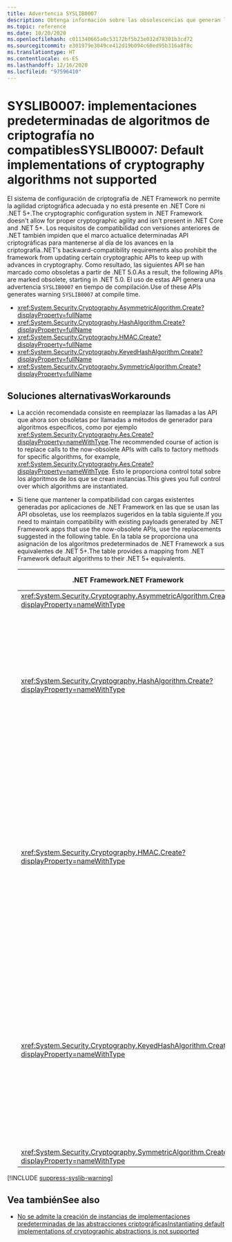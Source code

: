 ```yaml
---
title: Advertencia SYSLIB0007
description: Obtenga información sobre las obsolescencias que generan la advertencia en tiempo de compilación SYSLIB0007.
ms.topic: reference
ms.date: 10/20/2020
ms.openlocfilehash: c011340665a0c53172bf5b23e032d78301b3cd72
ms.sourcegitcommit: e301979e3049ce412d19b094c60ed95b316a8f8c
ms.translationtype: HT
ms.contentlocale: es-ES
ms.lasthandoff: 12/16/2020
ms.locfileid: "97596410"
---
```

# <a name="syslib0007-default-implementations-of-cryptography-algorithms-not-supported"></a><span data-ttu-id="0a2e6-103">SYSLIB0007: implementaciones predeterminadas de algoritmos de criptografía no compatibles</span><span class="sxs-lookup"><span data-stu-id="0a2e6-103">SYSLIB0007: Default implementations of cryptography algorithms not supported</span></span>

<span data-ttu-id="0a2e6-104">El sistema de configuración de criptografía de .NET Framework no permite la agilidad criptográfica adecuada y no está presente en .NET Core ni .NET 5+.</span><span class="sxs-lookup"><span data-stu-id="0a2e6-104">The cryptographic configuration system in .NET Framework doesn't allow for proper cryptographic agility and isn't present in .NET Core and .NET 5+.</span></span> <span data-ttu-id="0a2e6-105">Los requisitos de compatibilidad con versiones anteriores de .NET también impiden que el marco actualice determinadas API criptográficas para mantenerse al día de los avances en la criptografía.</span><span class="sxs-lookup"><span data-stu-id="0a2e6-105">.NET's backward-compatibility requirements also prohibit the framework from updating certain cryptographic APIs to keep up with advances in cryptography.</span></span> <span data-ttu-id="0a2e6-106">Como resultado, las siguientes API se han marcado como obsoletas a partir de .NET 5.0.</span><span class="sxs-lookup"><span data-stu-id="0a2e6-106">As a result, the following APIs are marked obsolete, starting in .NET 5.0.</span></span> <span data-ttu-id="0a2e6-107">El uso de estas API genera una advertencia `SYSLIB0007` en tiempo de compilación.</span><span class="sxs-lookup"><span data-stu-id="0a2e6-107">Use of these APIs generates warning `SYSLIB0007` at compile time.</span></span>

- <xref:System.Security.Cryptography.AsymmetricAlgorithm.Create?displayProperty=fullName>
- <xref:System.Security.Cryptography.HashAlgorithm.Create?displayProperty=fullName>
- <xref:System.Security.Cryptography.HMAC.Create?displayProperty=fullName>
- <xref:System.Security.Cryptography.KeyedHashAlgorithm.Create?displayProperty=fullName>
- <xref:System.Security.Cryptography.SymmetricAlgorithm.Create?displayProperty=fullName>

## <a name="workarounds"></a><span data-ttu-id="0a2e6-108">Soluciones alternativas</span><span class="sxs-lookup"><span data-stu-id="0a2e6-108">Workarounds</span></span>

- <span data-ttu-id="0a2e6-109">La acción recomendada consiste en reemplazar las llamadas a las API que ahora son obsoletas por llamadas a métodos de generador para algoritmos específicos, como por ejemplo <xref:System.Security.Cryptography.Aes.Create?displayProperty=nameWithType>.</span><span class="sxs-lookup"><span data-stu-id="0a2e6-109">The recommended course of action is to replace calls to the now-obsolete APIs with calls to factory methods for specific algorithms, for example, <xref:System.Security.Cryptography.Aes.Create?displayProperty=nameWithType>.</span></span> <span data-ttu-id="0a2e6-110">Esto le proporciona control total sobre los algoritmos de los que se crean instancias.</span><span class="sxs-lookup"><span data-stu-id="0a2e6-110">This gives you full control over which algorithms are instantiated.</span></span>

- <span data-ttu-id="0a2e6-111">Si tiene que mantener la compatibilidad con cargas existentes generadas por aplicaciones de .NET Framework en las que se usan las API obsoletas, use los reemplazos sugeridos en la tabla siguiente.</span><span class="sxs-lookup"><span data-stu-id="0a2e6-111">If you need to maintain compatibility with existing payloads generated by .NET Framework apps that use the now-obsolete APIs, use the replacements suggested in the following table.</span></span> <span data-ttu-id="0a2e6-112">En la tabla se proporciona una asignación de los algoritmos predeterminados de .NET Framework a sus equivalentes de .NET 5+.</span><span class="sxs-lookup"><span data-stu-id="0a2e6-112">The table provides a mapping from .NET Framework default algorithms to their .NET 5+ equivalents.</span></span>

  | <span data-ttu-id="0a2e6-113">.NET Framework</span><span class="sxs-lookup"><span data-stu-id="0a2e6-113">.NET Framework</span></span> | <span data-ttu-id="0a2e6-114">Reemplazo compatible con .NET Core / .NET 5.0+</span><span class="sxs-lookup"><span data-stu-id="0a2e6-114">.NET Core / .NET 5.0+ compatible replacement</span></span> | <span data-ttu-id="0a2e6-115">Comentarios</span><span class="sxs-lookup"><span data-stu-id="0a2e6-115">Remarks</span></span> |
  | - | - | - |
  | <xref:System.Security.Cryptography.AsymmetricAlgorithm.Create?displayProperty=nameWithType> | <xref:System.Security.Cryptography.RSA.Create?displayProperty=nameWithType> | |
  | <xref:System.Security.Cryptography.HashAlgorithm.Create?displayProperty=nameWithType> | <xref:System.Security.Cryptography.SHA1.Create?displayProperty=nameWithType> | <span data-ttu-id="0a2e6-116">El algoritmo SHA-1 se considera interrumpido.</span><span class="sxs-lookup"><span data-stu-id="0a2e6-116">The SHA-1 algorithm is considered broken.</span></span> <span data-ttu-id="0a2e6-117">Considere la posibilidad de usar un algoritmo más seguro si es posible.</span><span class="sxs-lookup"><span data-stu-id="0a2e6-117">Consider using a stronger algorithm if possible.</span></span> <span data-ttu-id="0a2e6-118">Consulte con el asesor de seguridad para obtener más información.</span><span class="sxs-lookup"><span data-stu-id="0a2e6-118">Consult your security advisor for further guidance.</span></span> |
  | <xref:System.Security.Cryptography.HMAC.Create?displayProperty=nameWithType> | <xref:System.Security.Cryptography.HMACSHA1.%23ctor> | <span data-ttu-id="0a2e6-119">El algoritmo HMACSHA1 no se recomienda para la mayoría de las aplicaciones modernas.</span><span class="sxs-lookup"><span data-stu-id="0a2e6-119">The HMACSHA1 algorithm is discouraged for most modern applications.</span></span> <span data-ttu-id="0a2e6-120">Considere la posibilidad de usar un algoritmo más seguro si es posible.</span><span class="sxs-lookup"><span data-stu-id="0a2e6-120">Consider using a stronger algorithm if possible.</span></span> <span data-ttu-id="0a2e6-121">Consulte con el asesor de seguridad para obtener más información.</span><span class="sxs-lookup"><span data-stu-id="0a2e6-121">Consult your security advisor for further guidance.</span></span> |
  | <xref:System.Security.Cryptography.KeyedHashAlgorithm.Create?displayProperty=nameWithType> | <xref:System.Security.Cryptography.HMACSHA1.%23ctor> | <span data-ttu-id="0a2e6-122">El algoritmo HMACSHA1 no se recomienda para la mayoría de las aplicaciones modernas.</span><span class="sxs-lookup"><span data-stu-id="0a2e6-122">The HMACSHA1 algorithm is discouraged for most modern applications.</span></span> <span data-ttu-id="0a2e6-123">Considere la posibilidad de usar un algoritmo más seguro si es posible.</span><span class="sxs-lookup"><span data-stu-id="0a2e6-123">Consider using a stronger algorithm if possible.</span></span> <span data-ttu-id="0a2e6-124">Consulte con el asesor de seguridad para obtener más información.</span><span class="sxs-lookup"><span data-stu-id="0a2e6-124">Consult your security advisor for further guidance.</span></span> |
  | <xref:System.Security.Cryptography.SymmetricAlgorithm.Create?displayProperty=nameWithType> | <xref:System.Security.Cryptography.Aes.Create?displayProperty=nameWithType> |

[!INCLUDE [suppress-syslib-warning](../../../../includes/suppress-syslib-warning.md)]

## <a name="see-also"></a><span data-ttu-id="0a2e6-125">Vea también</span><span class="sxs-lookup"><span data-stu-id="0a2e6-125">See also</span></span>

- [<span data-ttu-id="0a2e6-126">No se admite la creación de instancias de implementaciones predeterminadas de las abstracciones criptográficas</span><span class="sxs-lookup"><span data-stu-id="0a2e6-126">Instantiating default implementations of cryptographic abstractions is not supported</span></span>](../cryptography/5.0/instantiating-default-implementations-of-cryptographic-abstractions-not-supported.md)
